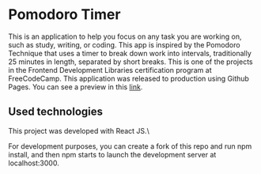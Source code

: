 # Pomodoro Timer

This is an application to help you focus on any task you are working on, such as study, writing, or coding. This app is inspired by the Pomodoro Technique that uses a timer to break down work into intervals, traditionally 25 minutes in length, separated by short breaks. This is one of the projects in the Frontend Development Libraries certification program at FreeCodeCamp. This application was released to production using Github Pages. You can see a preview in this [link](https://lauraatenciob.github.io/pomodoro-timer/).

## Used technologies

This project was developed with React JS.\

For development purposes, you can create a fork of this repo and run npm install, and then npm starts to launch the development server at localhost:3000.